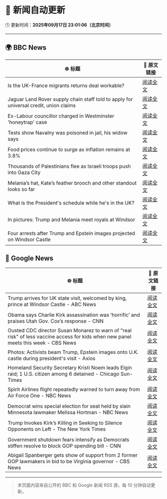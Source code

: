 # 🧠 新闻自动更新

🕒 更新时间：**2025年09月17日 23:01:06（北京时间）**

---

## 🌍 BBC News

| 🌐 标题 | 🔗 原文链接 |
|--------|-------------|
| Is the UK-France migrants returns deal workable? | [阅读全文](https://www.bbc.com/news/articles/ced5gyg2e09o?at_medium=RSS&at_campaign=rss) |
| Jaguar Land Rover supply chain staff told to apply for universal credit, union claims | [阅读全文](https://www.bbc.com/news/articles/c784nwvj1l3o?at_medium=RSS&at_campaign=rss) |
| Ex-Labour councillor charged in Westminster 'honeytrap' case | [阅读全文](https://www.bbc.com/news/articles/cn76dr2jm0ko?at_medium=RSS&at_campaign=rss) |
| Tests show Navalny was poisoned in jail, his widow says | [阅读全文](https://www.bbc.com/news/articles/c5ye0x28vzqo?at_medium=RSS&at_campaign=rss) |
| Food prices continue to surge as inflation remains at 3.8% | [阅读全文](https://www.bbc.com/news/articles/cderznjj4r7o?at_medium=RSS&at_campaign=rss) |
| Thousands of Palestinians flee as Israeli troops push into Gaza City | [阅读全文](https://www.bbc.com/news/articles/cx270y1rgzeo?at_medium=RSS&at_campaign=rss) |
| Melania’s hat, Kate’s feather brooch and other standout looks so far | [阅读全文](https://www.bbc.com/news/articles/cy857ddpjp4o?at_medium=RSS&at_campaign=rss) |
| What is the President's schedule while he's in the UK? | [阅读全文](https://www.bbc.com/news/articles/c8rynvlm6zjo?at_medium=RSS&at_campaign=rss) |
| In pictures: Trump and Melania meet royals at Windsor | [阅读全文](https://www.bbc.com/news/articles/c4gqd70v496o?at_medium=RSS&at_campaign=rss) |
| Four arrests after Trump and Epstein images projected on Windsor Castle | [阅读全文](https://www.bbc.com/news/articles/c78n455mj08o?at_medium=RSS&at_campaign=rss) |

## 📰 Google News

| 🌐 标题 | 🔗 原文链接 |
|--------|-------------|
| Trump arrives for UK state visit, welcomed by king, prince at Windsor Castle - ABC News | [阅读全文](https://news.google.com/rss/articles/CBMipAFBVV95cUxNVEdwcTVuZGU1Nm1kdWRxcE1xMXVYVjBtOFBYME1EZlkxR0lBY0VZVlR4RHgzNllSMFpTeGdGU3JCUl9ZbHc3RlZXeENZdW9JdEhCZlgwX1otdWNmbTZQOGdlVmgyb2JQcUNxUXVCajdMRF9ZeUFCUkFjWXVTanhVUmZDQjRnWWxJcnM3TzNhRFpLN2hLcWo5NzFDZFRrTUFsWW9jc9IBqgFBVV95cUxPMEpBRmRMdndieUxTdTV1N2ZJZ3hJcGwtcThOaHJiamRBSzk0YUFIMmlRc2hzNy1mREpKV0Npa2tIUVpET1IwbDRyb2J4cnd1Sm9CaWZSZ1lTZ0Z2Qi10MFZnRVpYZy1FdFA0SWZiTVF4WWdkZFZCMmZkT0JNNk81TEF5NFMwWXhMSGl6WnJHb0xDRHVNdmp3UXlUUEgwSXpvSHliTkEtVkpHZw?oc=5) |
| Obama says Charlie Kirk assassination was ‘horrific’ and praises Utah Gov. Cox’s response - CNN | [阅读全文](https://news.google.com/rss/articles/CBMigwFBVV95cUxPbzVMUUphVVpyR1lYeGl5Tjd1X0NGekl2VlJCRjlYQ3d6WXU1UW45dHlKQlAyeG5sbTlyZGVvY2tSM1pyWDB6cGtDbzl6WXlKQ2hfRjBIOWw3QTNCYmxWeHNYb1JVSDFpRloyS2dXaWdOZHdRbjE4c1Y0ODZqNmM3a2VqOA?oc=5) |
| Ousted CDC director Susan Monarez to warn of "real risk" of less vaccine access for kids when new panel meets this week - CBS News | [阅读全文](https://news.google.com/rss/articles/CBMikgFBVV95cUxOcGhNeVdzaFdVSzE0TUlJRnF5cjFGcFZ1SDQ5ZExISW1EQ2J1VnhQM0tpX3BNVVA4M1B6ZW4zY3VoQU82UmVKT3RHV25DRzdEUTNWRm02V09JZlVpdlpTXzViLWVXMzNZWnVyQVhvLXF5am5tQjBGX19Dd3VfYlNORUlkMnR1Z3JaREpaSFV5UE1ZZ9IBlwFBVV95cUxQa2tnR1lXcWo2bUJuVzk0N3hqOHFQUTlJRXpsdzR3Z1ROQmRQMlo0N1Nubi02NTNkTUVyQVJNWWpJSV8tLVpkTkFzalVHc3BPSnQzbS01LVQ1b2NYdEs3VGl2eVNJUnU1eDAxT1hDX3V1c2haamw5X3Vtc1ZSakhLWkRuZTBTcTBEbE4yUjd3elVJWkk4aWRF?oc=5) |
| Photos: Activists beam Trump, Epstein images onto U.K. castle during president's visit - Axios | [阅读全文](https://news.google.com/rss/articles/CBMikAFBVV95cUxNM1RCTVg2WUtuUzlBejl6cGI1Ty1seDU1RXY3V2NEUXdfUk80MjFGR2JvbmF5M2JNYjhMbmxFTUJyMHowVGVmZVhjbzFUQ3lSRjZBOUVwN1pUNnlfVWJuWUdvZG9QbnRtcUpac3V5S01NSF9sd2ZmS0NMR1ZOOVhOM2ptUGQ5OEFTa3lzWWhUUjI?oc=5) |
| Homeland Security Secretary Kristi Noem leads Elgin raid; 1 U.S. citizen among 6 detained - Chicago Sun-Times | [阅读全文](https://news.google.com/rss/articles/CBMiuwFBVV95cUxQOFJCQ0xwMEFfdWtKS01qeGhQNG95dzFvSVo5cE9YaUhmUTFTTldBMG42SmZJVUNJT3lkd1ZWTWFNV19tX0J4SExnRmFMeDlES1dXTTVjOGFzQUJpZzI2eHFYa0FyMVhlMkVZRWgxLTFLbUNVOEVIazRLM0lVYVpHeWhUNWRncUdDN0dfak9INzE0MDJ6LWlFWXpXUDlNTEFCV0JSUHZZUVJmSEZ1OWptTUt3cDYyWkdyZ2tz?oc=5) |
| Spirit Airlines flight repeatedly warned to turn away from Air Force One - NBC News | [阅读全文](https://news.google.com/rss/articles/CBMisgFBVV95cUxQeWlCeVhvMzhscG5nSXBvdV9WV2tDU0FDN09La08wZVZWeFppanBfRzQyekdfSkxwc2hiVVU5TlhJZE5OUERqcDlVazNWYlQ3T2IyR3UwTllrRkdXTGVEeWQwSDYzN0k4V3R4LVo0ZGpRU1g2bHo5azJuQkpUME1PaHNBNTdIdGVDYkZZZGZJZDdERWxOUTFoLWExZE9tMzBTTXZYNDlZWHZoU2dMZkM4Ympn0gFWQVVfeXFMUENuMzlWOWNoME5xVnRJSVNONHdsOEhNdU9oaHJKZmdUd1hwdVJGOVE3a3FzVF9ETFJmLUQ3T3RSOVM1SnlmQUFQaFhHRHA0R2VVb3piT3c?oc=5) |
| Democrat wins special election for seat held by slain Minnesota lawmaker Melissa Hortman - NBC News | [阅读全文](https://news.google.com/rss/articles/CBMiuwFBVV95cUxOdW1MdGppQ0R3d3BFMkhfUU5UMmtLRVdDSXIxaWVfVExxQmtOb0x5dnFzcWdhaHowakFPbkQwYndnOGJzLVY1LUZPaXZ2NVBxZTE3TGl2THNrVUlBWE5DeUxlRmNyRnNzaGZiS2o1X0ZiWFpPbHFEbHZ1eTRyMGtma05BTEs1NTczdU0waDAtazRuZTlrMlVRdEdVQjFINEptdW5CS0ZPNlZuRjRMdnlIX1RqdW15WEVQSFNF0gFWQVVfeXFMUEZFM3BoaFQ1RkVqb3V1bjZYZEpPU1U4MDlZMHRDRVh4U28wZmhUN2tOWGcyNFhwSE5NYjBRZVNKN09NRDd4R0Z1bTBtRlVXbkQtRXgzZVE?oc=5) |
| Trump Invokes Kirk’s Killing in Seeking to Silence Opponents on Left - The New York Times | [阅读全文](https://news.google.com/rss/articles/CBMilgFBVV95cUxOQ1F5bVRtalpRMkRpQnFHV0xna29hZDVCWmpRaHdTc1ZFSm15eERmRFBkdTF3ZUQ0czBpY2xQWDg1TE81X2VwbkF4YTZUSkF6RUNLbzhBZ2ZyUVowOHBwYmFxWDh4M0NHYzVLNTc2M1NiSi1mTVVvc1dkOTZJbWUzU0NCQUUxUVhVbFJaQXlGazd2Wi14c1E?oc=5) |
| Government shutdown fears intensify as Democrats stiffen resolve to block GOP spending bill - CNN | [阅读全文](https://news.google.com/rss/articles/CBMid0FVX3lxTE00LTlabDFXLU8zMVc1aW11UDJGRDN6R2llYjlkWjUxaG9qMGY5a1ZwcS1rVjlJNnNkWWx0cVRneUtzWFNCSl8wZnlPMHJjb1VJdktCQy1aclBrbXRkbHVRemc4WXQ2MkxjTG1TWDRQbXRJVU9wTEZn?oc=5) |
| Abigail Spanberger gets show of support from 2 former GOP lawmakers in bid to be Virginia governor - CBS News | [阅读全文](https://news.google.com/rss/articles/CBMingFBVV95cUxPMnY0dDVGWEVsc0pDUUFkLWJabV8zMGxaejVyZnJqQ1ZtVzFtd1NWX2xhN0I4WDJUQm43Rm9Jc0xTajVtbDdRN0Fjd3JKZ3N0REFITExpUUJvSzR0al9kWDU0dWRaVDBITEJ0YkNCdEtlSGJicERDTF8xcS1fU0plSXllUk5rUGxZdHZlNzdyY0JHRDhFemREMnZ3bWVfQdIBowFBVV95cUxPTGpEdWxJenZ6aWV4NmRVekt5d1NiMWhFblhkUzlhWk82MlBoMnR5dlRqWTZCMFozM1k4d2x4UVNNM2ptdGxQUzFaYXU2dWJFV0ZDQ2R1N3B4UFdySUtHU2RKM2tIQUp5T0M4QWJ3NkR1OVRJRzc0Nk1xOXhfVnBCSGkyVUpSTUlZT0JlenVtWURPMmVMbDBYQWh3UlU5YWNJd2pB?oc=5) |

---
> 本页面内容来自公开的 BBC 和 Google 新闻 RSS 源，每 10 分钟自动更新。